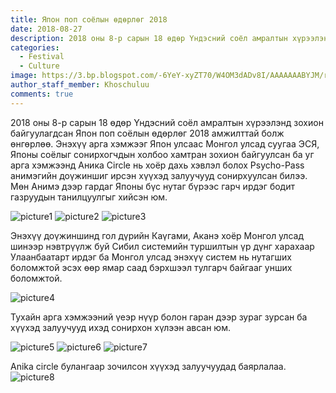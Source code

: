 ```yaml
---
title: Япон поп соёлын өдөрлөг 2018
date: 2018-08-27
description: 2018 оны 8-р сарын 18 өдөр Үндэсний соёл амралтын хүрээлэнд зохион байгуулагдсан Япон поп соёлын өдөрлөг 2018 амжилттай болж өнгөрлөө. 
categories:
  - Festival
  - Culture
image: https://3.bp.blogspot.com/-6YeY-xyZT70/W4OM3dADv8I/AAAAAAABYJM/rvONnxLTPeIRjw3Gk66-R8lxu4Im1RkLACLcBGAs/s1600/IMG_7926.jpg
author_staff_member: Khoschuluu
comments: true
---
```

2018 оны 8-р сарын 18 өдөр Үндэсний соёл амралтын хүрээлэнд зохион байгуулагдсан Япон поп соёлын өдөрлөг 2018 амжилттай болж өнгөрлөө. Энэхүү арга хэмжээг Япон улсаас Монгол улсад суугаа ЭСЯ, Японы соёлыг сонирхогчдын холбоо хамтран зохион байгуулсан ба уг арга хэмжээнд Аника Circle нь хоёр дахь хэвлэл болох Psycho-Pass анимэгийн доүжиншиг ирсэн хүүхэд залуучууд сонирхуулсан билээ.
Мөн Анимэ дээр гардаг Японы бүс нутаг бүрээс гарч ирдэг бодит газруудын танилцуулгыг хийсэн юм.

![picture1](https://3.bp.blogspot.com/-C2geCbcQLHo/W4OM11Jh3sI/AAAAAAABYJE/YddFBqv28WALiYhmI78JfTRYt9Yy9pRPACLcBGAs/s1600/IMG_7883.jpg)
![picture2](https://3.bp.blogspot.com/-wQQYlsTXnbw/W4OM10NuZQI/AAAAAAABYJI/jiSuEqy0u1E72m35q05sDVeDwNph7os6QCLcBGAs/s1600/IMG_7875.jpg)
![picture3](https://2.bp.blogspot.com/-_Vr3iCyJnsg/W4OMyddrA-I/AAAAAAABYI8/vjxnoUDzs3sUOgA-TJEzqug2MfK89b8xwCLcBGAs/s1600/IMG_7833.jpg)

Энэхүү доүжиншинд гол дүрийн Каүгами, Аканэ хоёр Монгол улсад шинээр нэвтрүүлж буй Сибил системийн туршилтын үр дүнг харахаар Улаанбаатарт ирдэг ба Монгол улсад энэхүү систем нь нутагших боломжтой эсэх өөр ямар саад бэрхшээл тулгарч байгааг унших боломжтой.

![picture4](https://2.bp.blogspot.com/-AHw2M0AA9o4/W4OM1rAWD8I/AAAAAAABYJA/DCDUYa78B9AyhwK4DimztIYNLnxpk2yNgCLcBGAs/s1600/IMG_7915.jpg)

Тухайн арга хэмжээний үеэр нүүр болон гаран дээр зураг зурсан ба хүүхэд залуучууд ихэд сонирхон хүлээн авсан юм.

![picture5](https://4.bp.blogspot.com/-ZBZ9a5Cs-jo/W4OMuB63ijI/AAAAAAABYIw/FeJMzoW_CrICOeVf4z6TE21PmqjWC3YeACLcBGAs/s1600/IMG_7757.jpg)
![picture6](https://4.bp.blogspot.com/-EN1r_ZcYA6A/W4OMu7YHY5I/AAAAAAABYI0/xZnSEoCc6lcgxQ0UrewW5V7zvWJkQHfvgCLcBGAs/s1600/IMG_7774.jpg)
![picture7](https://2.bp.blogspot.com/-UtVuiFz-CH8/W4OMvfjUQvI/AAAAAAABYI4/eOCkJ8eyvG4mmJJTrwTCKCpaCAdUgxB2wCLcBGAs/s1600/IMG_7769.jpg)

Anika circle булангаар зочилсон хүүхэд залуучуудад баярлалаа.
![picture8](https://2.bp.blogspot.com/-EvjmfogrEKQ/W4OM4c5vFSI/AAAAAAABYJQ/-FQ3wRTgk_UNdT9kLn25qU78LPjO6KRBACLcBGAs/s1600/IMG_8075.jpg)